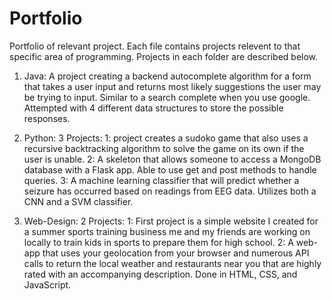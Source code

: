 # Portfolio
Portfolio of relevant project. Each file contains projects relevent to that specific area of programming. Projects in each folder are described below.

1. Java: A project creating a backend autocomplete algorithm for a form that takes a user input and returns most likely suggestions the user may be trying to input. Similar to a search complete when you use google. Attempted with 4 different data structures to store the possible responses.

2. Python: 3 Projects: 1: project creates a sudoko game that also uses a recursive backtracking algorithm to solve the game on its own if the user is unable. 2: A skeleton that allows someone to access a MongoDB database with a Flask app. Able to use get and post methods to handle queries. 3: A machine learning classifier that will predict whether a seizure has occurred based on readings from EEG data. Utilizes both a CNN and a SVM classifier.

3. Web-Design: 2 Projects: 1: First project is a simple website I created for a summer sports training business me and my friends are working on locally to train kids in sports to prepare them for high school. 2: A web-app that uses your geolocation from your browser and numerous API calls to return the local weather and restaurants near you that are highly rated with an accompanying description. Done in HTML, CSS, and JavaScript. 
